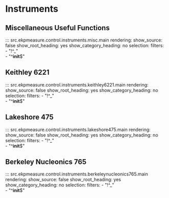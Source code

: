 # Instruments

## Miscellaneous Useful Functions
::: src.ekpmeasure.control.instruments.misc.main
    rendering:
        show_source: false
        show_root_heading: yes
        show_category_heading: no
    selection:
        filters:
            - "!^_"  
            - "^__init__$" 


## Keithley 6221
::: src.ekpmeasure.control.instruments.keithley6221.main
    rendering:
        show_source: false
        show_root_heading: yes
        show_category_heading: no
    selection:
        filters:
        	- "!^_"  
            - "^__init__$" 


## Lakeshore 475
::: src.ekpmeasure.control.instruments.lakeshore475.main
    rendering:
        show_source: false
        show_root_heading: yes
        show_category_heading: no
    selection:
        filters:
            - "!^_"  
            - "^__init__$" 


## Berkeley Nucleonics 765
::: src.ekpmeasure.control.instruments.berkeleynucleonics765.main
    rendering:
        show_source: false
        show_root_heading: yes
        show_category_heading: no
    selection:
        filters:
            - "!^_"  
            - "^__init__$" 